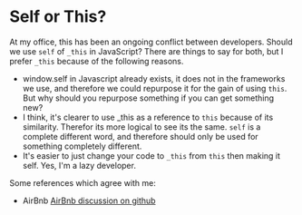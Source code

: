 # Self or This?

At my office, this has been an ongoing conflict between developers. Should we use `self` of `_this` in JavaScript? There are things to say for both, but I prefer `_this` because of the following reasons.

- window.self in Javascript already exists, it does not in the frameworks we use, and therefore we could repurpose it for the gain of using `this`. But why should you repurpose something if you can get something new?
- I think, it's clearer to use _this as a reference to `this` because of its similarity. Therefor its more logical to see its the same. `self` is a complete different word, and therefore should only be used for something completely different. 
- It's easier to just change your code to `_this` from `this` then making it self. Yes, I'm a lazy developer. 

Some references which agree with me:
- AirBnb [AirBnb discussion on github](https://github.com/airbnb/javascript/issues/81)
